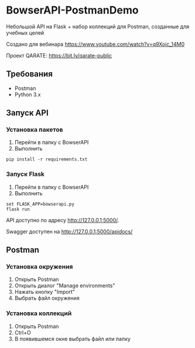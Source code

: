# BowserAPI-PostmanDemo
Небольшой API на Flask + набор коллекций для Postman, созданные для учебных целей

Создано для вебинара https://www.youtube.com/watch?v=q9Xoic_14M0

Проект QARATE: https://bit.ly/qarate-public

## Требования
- Postman
- Python 3.x

## Запуск API
### Установка пакетов
1. Перейти в папку с BowserAPI
2. Выполнить
```
pip install -r requirements.txt
```
### Запуск Flask
1. Перейти в папку с BowserAPI
2. Выполнить
```
set FLASK_APP=bowserapi.py
flask run
```
API доступно по адресу http://127.0.0.1:5000/.

Swagger доступен на http://127.0.0.1:5000/apidocs/

## Postman
### Установка окружения
1. Открыть Postman
2. Открыть диалог "Manage environments"
3. Нажать кнопку "Import"
4. Выбрать файл окружения

### Установка коллекций
1. Открыть Postman
2. Ctrl+O
3. В появившемся окне выбрать файл или папку
